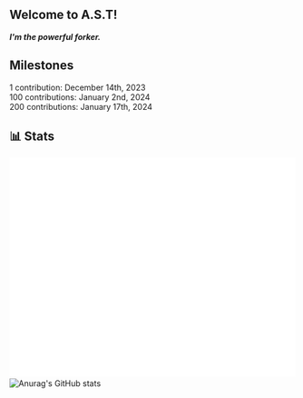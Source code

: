 ## Welcome to A.S.T!

**_I'm the powerful forker._**

## Milestones
1 contribution: December 14th, 2023 <br/>
100 contributions: January 2nd, 2024 <br/>
200 contributions: January 17th, 2024 <br/>

## 📊 Stats
![Metrics](/github-metrics.svg)
![Anurag's GitHub stats](https://github-readme-stats.vercel.app/api?username=angelotrabuco2013\&show_icons=true\&show=reviews,discussions_started,discussions_answered,prs_merged,prs_merged_percentage)
